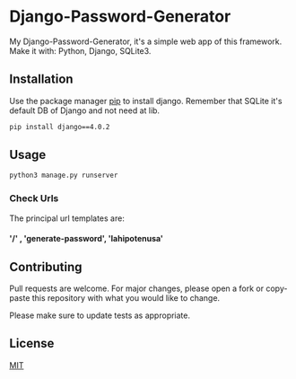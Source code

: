 # Django-Password-Generator
My Django-Password-Generator, it's a simple web app of this framework. 
Make it with: Python, Django, SQLite3.

## Installation

Use the package manager [pip](https://pip.pypa.io/en/stable/) to install django.
Remember that SQLite it's default DB of Django and not need at lib.

```bash
pip install django==4.0.2
```

## Usage

```python
python3 manage.py runserver

```

### Check Urls
The principal url templates are:
#### '/' , 'generate-password', 'lahipotenusa'

## Contributing
Pull requests are welcome. For major changes, please open a fork or copy-paste this repository with what you would like to change.

Please make sure to update tests as appropriate.

## License
[MIT](https://choosealicense.com/licenses/mit/)
